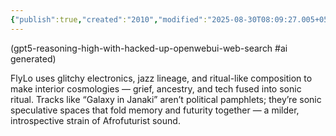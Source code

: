 ```yaml
---
{"publish":true,"created":"2010","modified":"2025-08-30T08:09:27.005+05:30","cssclasses":""}
---
```



(gpt5-reasoning-high-with-hacked-up-openwebui-web-search #ai generated)

FlyLo uses glitchy electronics, jazz lineage, and ritual-like composition to make interior cosmologies — grief, ancestry, and tech fused into sonic ritual. Tracks like “Galaxy in Janaki” aren’t political pamphlets; they’re sonic speculative spaces that fold memory and futurity together — a milder, introspective strain of Afrofuturist sound.
